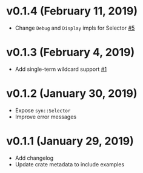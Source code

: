 # v0.1.4 (February 11, 2019)
* Change `Debug` and `Display` impls for Selector [#5](https://github.com/TedDriggs/issues/5)

# v0.1.3 (February 4, 2019)
* Add single-term wildcard support [#1](https://github.com/TedDriggs/syn-select/issues/1)

# v0.1.2 (January 30, 2019)
* Expose `syn::Selector`
* Improve error messages

# v0.1.1 (January 29, 2019)
* Add changelog
* Update crate metadata to include examples